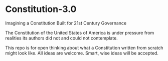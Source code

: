 # Constitution-3.0
Imagining a Constitution Built for 21st Century Governance

The Constitution of the United States of America is under pressure from realities its authors did not and could not contemplate.

This repo is for open thinking about what a Constitution written from scratch might look like. All ideas are welcome. Smart, wise ideas will be accepted.
